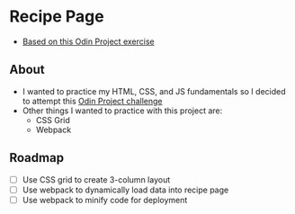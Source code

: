 # Recipe Page

- [Based on this Odin Project exercise]()

## About

- I wanted to practice my HTML, CSS, and JS fundamentals so I decided to attempt this [Odin Project challenge](https://www.theodinproject.com/lessons/foundations-recipes) 
- Other things I wanted to practice with this project are:
  - CSS Grid
  - Webpack

## Roadmap

- [ ] Use CSS grid to create 3-column layout
- [ ] Use webpack to dynamically load data into recipe page
- [ ] Use webpack to minify code for deployment
